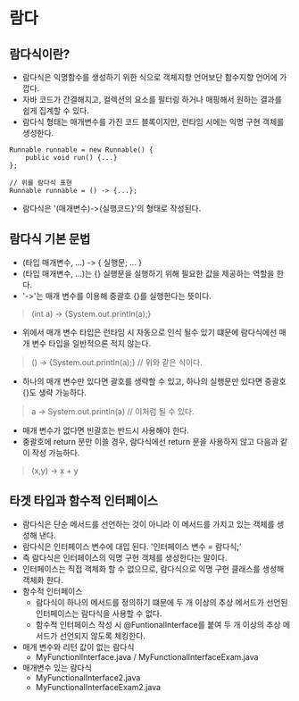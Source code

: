 # 람다
## 람다식이란?
  - 람다식은 익명함수를 생성하기 위한 식으로 객체지향 언어보단 함수지향 언어에 가깝다.
  - 자바 코드가 간결해지고, 컬렉션의 요소를 필터링 하거나 매핑해서 원하는 결과를 쉽게 집계할 수 있다. 
  - 람다식 형태는 매개변수를 가진 코드 블록이지만, 런타임 시에는 익명 구현 객체를 생성한다. 
  > 
    Runnable runnable = new Runnable() { 
        public void run() {...} 
    };
    
    // 위를 람다식 표현
    Runnable runnable = () -> {...};
    
  - 람다식은 '(매개변수)->{실행코드}'의 형태로 작성된다. 
  
## 람다식 기본 문법
  - (타입 매개변수, ...) -> { 실행문; ... }
  - (타입 매개변수, ...)는 {} 실행문을 실행하기 위해 필요한 값을 제공하는 역할을 한다.
  - '->'는 매개 변수를 이용해 중괄호 {}를 실행한다는 뜻이다.
  > (int a) -> {System.out.println(a);} 
  - 위에서  매개 변수 타입은 런타임 시 자동으로 인식 될수 있기 떄문에 람다식에선 매개 변수 타입을 일반적으론 적지 않는다. 
  > () -> {System.out.println(a);}  // 위와 같은 식이다.
  - 하나의 매개 변수만 있다면 괄호를 생략할 수 있고, 하나의 실행문만 있다면 중괄호{}도 생략 가능하다.
  > a -> System.out.println(a)  // 이처럼 될 수 있다.
  - 매개 변수가 없다면 빈괄호는 반드시 사용해야 한다.
  - 중괄호에 return 문만 이쓸 경우, 람다식에선 return 문을 사용하지 않고 다음과 같이 작성 가능하다.
  > (x,y) -> x + y
  
## 타겟 타입과 함수적 인터페이스
  - 람다식은 단순 메서드를 선언하는 것이 아니라 이 메서드를 가지고 있는 객체를 생성해 낸다.
  - 람다식은 인터페이스 변수에 대입 된다. '인터페이스 변수 = 람다식;'
  - 즉 람다식은 인터페이스의 익명 구현 객체를 생성한다는 말이다. 
  - 인터페이스는 직접 객체화 할 수 없으므로, 람다식으로 익명 구현 클래스를 생성해 객체화 한다. 
  - 함수적 인터페이스
    - 람다식이 하나의 메서드를 정의하기 떄문에 두 개 이상의 추상 메서드가 선언된 인터페이스는 람다식을 사용할 수 없다. 
    - 함수적 인터페이스 작성 시 @FuntionalInterface를 붙여 두 개 이상의 추상 메서드가 선언되지 않도록 체킹한다.
  - 매개 변수와 리턴 값이 없는 람다식
    - MyFunctionlInterface.java / MyFunctionalInterfaceExam.java
  - 매개변수 있는 람다식
    - MyFunctionalInterface2.java
    - MyFunctionalInterfaceExam2.java
  
    